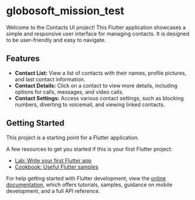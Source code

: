 # globosoft_mission_test
Welcome to the Contacts UI project! This Flutter application showcases a simple and responsive user interface for managing contacts. It is designed to be user-friendly and easy to navigate.

## Features

- **Contact List:** View a list of contacts with their names, profile pictures, and last contact information.
- **Contact Details:** Click on a contact to view more details, including options for calls, messages, and video calls.
- **Contact Settings:** Access various contact settings, such as blocking numbers, diverting to voicemail, and viewing linked contacts.

## Getting Started

This project is a starting point for a Flutter application.

A few resources to get you started if this is your first Flutter project:

- [Lab: Write your first Flutter app](https://docs.flutter.dev/get-started/codelab)
- [Cookbook: Useful Flutter samples](https://docs.flutter.dev/cookbook)

For help getting started with Flutter development, view the
[online documentation](https://docs.flutter.dev/), which offers tutorials,
samples, guidance on mobile development, and a full API reference.
